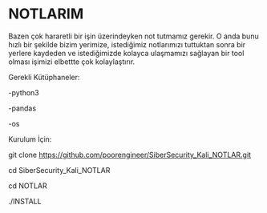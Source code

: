 # NOTLARIM

Bazen çok hararetli bir işin üzerindeyken not tutmamız gerekir. O anda bunu hızlı bir şekilde bizim yerimize, istediğimiz notlarımızı tuttuktan sonra bir yerlere kaydeden ve istediğimizde kolayca ulaşmamızı sağlayan bir tool olması işimizi elbettte çok kolaylaştırır.

Gerekli Kütüphaneler:

-python3

  -pandas
  
  -os



Kurulum İçin:


git clone https://github.com/poorengineer/SiberSecurity_Kali_NOTLAR.git

cd SiberSecurity_Kali_NOTLAR

cd NOTLAR

./INSTALL

